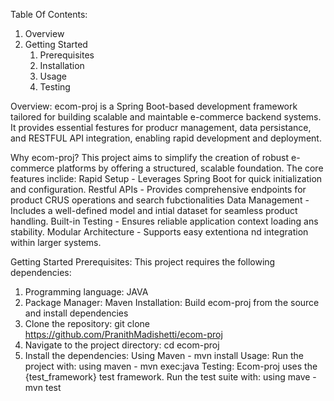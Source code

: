 Table Of Contents:
  1. Overview
  2. Getting Started
     1. Prerequisites
     2. Installation
     3. Usage
     4. Testing

Overview:
ecom-proj is a Spring Boot-based development framework tailored for building scalable and maintable e-commerce backend systems. It provides essential festures for producr management, data persistance, and RESTFUL API integration, enabling rapid development and deployment.

Why ecom-proj?
This project aims to simplify the creation of robust e-commerce platforms by offering a structured, scalable foundation. The core features inclide:
  Rapid Setup - Leverages Spring Boot for quick initialization and configuration.
  Restful APIs - Provides comprehensive endpoints for product CRUS operations and search fubctionalities
  Data Management - Includes a well-defined model and intial dataset for seamless product handling.
  Built-in Testing - Ensures reliable application context loading ans stability. 
  Modular Architecture - Supports easy extentiona nd integration within larger systems.

Getting Started
Prerequisites:
This project requires the following dependencies:
  1. Programming language: JAVA
  2. Package Manager: Maven
Installation:
Build ecom-proj from the source and install dependencies
1. Clone the repository: git clone https://github.com/PranithMadishetti/ecom-proj
2. Navigate to the project directory: cd ecom-proj
3. Install the dependencies: Using Maven - mvn install
Usage:
Run the project with: using maven - mvn exec:java
Testing:
Ecom-proj uses the {test_framework} test framework. Run the test suite with: using mave - mvn test


  
